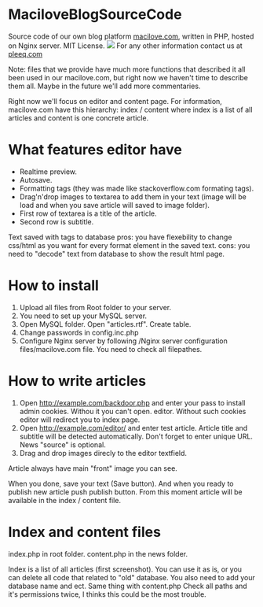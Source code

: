 # MaciloveBlogSourceCode

Source code of our own blog platform <a href="http://macilove.com" target="_blank">macilove.com</a>, written in PHP, hosted on Nginx server. MIT License.
<img src="http://pleeq.com/github/macilove.jpg">
For any other information contact us at <a href="http://pleeq.com" target="_blank">pleeq.com</a>

Note: files that we provide have much more functions that described it all been used in our macilove.com, but right now we haven't time to describe them all. Maybe in the future we'll add more commentaries. 

Right now we'll focus on editor and content page. For information, macilove.com have this hierarchy: index / content
where index is a list of all articles and content is one concrete article. 

# What features editor have
* Realtime preview.
* Autosave.
* Formatting tags (they was made like stackoverflow.com formating tags).
* Drag'n'drop images to textarea to add them in your text (image will be load and when you save article will saved to image folder).
* First row of textarea is a title of the article.
* Second row is subtitle.

Text saved with tags to database 
pros: you have flexebility to change css/html as you want for every format element in the saved text. 
cons: you need to "decode" text from database to show the result html page.


# How to install
1. Upload all files from Root folder to your server.
2. You need to set up your MySQL server.
3. Open MySQL folder. Open "articles.rtf". Create table.
2. Change passwords in config.inc.php
4. Configure Nginx server by following /Nginx server configuration files/macilove.com file.
You need to check all filepathes.

# How to write articles
1. Open http://example.com/backdoor.php and enter your pass to install admin cookies. Withou it you can't open. editor. Without such cookies editor will redirect you to index page.
2. Open http://example.com/editor/ and enter test article. Article title and subtitle will be detected automatically. Don't forget to enter unique URL. News "source" is optional.
3. Drag and drop images direcly to the editor textfield.

Article always have main "front" image you can see.

When you done, save your text (Save button). And when you ready to publish new article push publish button.
From this moment article will be available in the index / content file. 

# Index and content files
index.php in root folder.
content.php in the news folder.

Index is a list of all articles (first screenshot). You can use it as is, or you can delete all code that related to "old" database.
You also need to add your database name and ect. 
Same thing with content.php
Check all paths and it's permissions twice, I thinks this could be the most trouble.


